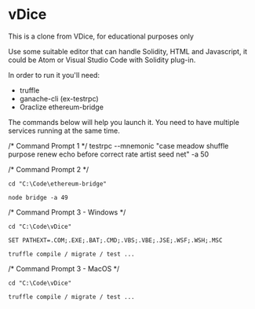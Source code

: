 # vDice
This is a clone from VDice, for educational purposes only

Use some suitable editor that can handle Solidity, HTML and Javascript, it could be Atom or Visual Studio Code with Solidity plug-in.

In order to run it you'll need:
- truffle
- ganache-cli (ex-testrpc)
- Oraclize ethereum-bridge

The commands below will help you launch it. You need to have multiple services running at the same time.

/* Command Prompt 1 */
testrpc --mnemonic "case meadow shuffle purpose renew echo before correct rate artist seed net" -a 50

/* Command Prompt 2 */

`cd "C:\Code\ethereum-bridge"`

`node bridge -a 49`

/* Command Prompt 3 - Windows */

`cd "C:\Code\vDice"`

`SET PATHEXT=.COM;.EXE;.BAT;.CMD;.VBS;.VBE;.JSE;.WSF;.WSH;.MSC`

`truffle compile / migrate / test ...`

/* Command Prompt 3 - MacOS */

`cd "C:\Code\vDice"`

`truffle compile / migrate / test ...`
